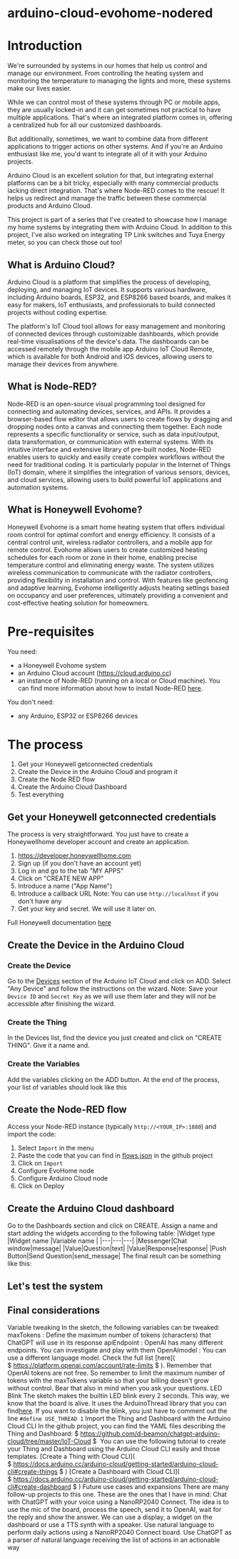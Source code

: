 arduino-cloud-evohome-nodered
=============================

# Introduction
We're surrounded by systems in our homes that help us control and manage our environment. From controlling the heating system and monitoring the temperature to managing the lights and more, these systems make our lives easier. 

While we can control most of these systems through PC or mobile apps, they are usually locked-in and it can get sometimes not practical to have multiple applications. That's where an integrated platform comes in, offering a centralized hub for all our customized dashboards.

But additionally, sometimes, we want to combine data from different applications to trigger actions on other systems. And if you're an Arduino enthusiast like me, you'd want to integrate all of it with your Arduino projects. 

Arduino Cloud is an excellent solution for that, but integrating external platforms can be a bit tricky, especially with many commercial products lacking direct integration. That's where Node-RED comes to the rescue! It helps us redirect and manage the traffic between these commercial products and Arduino Cloud. 

This project is part of a series that I've created to showcase how I manage my home systems by integrating them with Arduino Cloud. In addition to this project, I've also worked on integrating TP Link switches and Tuya Energy meter, so you can check those out too! 

## What is Arduino Cloud?
Arduino Cloud is a platform that simplifies the process of developing, deploying, and managing IoT devices. It supports various hardware, including Arduino boards, ESP32, and ESP8266 based boards, and makes it easy for makers, IoT enthusiasts, and professionals to build connected projects without coding expertise. 

The platform's IoT Cloud tool allows for easy management and monitoring of connected devices through customizable dashboards, which provide real-time visualisations of the device's data. The dashboards can be accessed remotely through the mobile app Arduino IoT Cloud Remote, which is available for both Android and iOS devices, allowing users to manage their devices from anywhere.

## What is Node-RED?
Node-RED is an open-source visual programming tool designed for connecting and automating devices, services, and APIs. It provides a browser-based flow editor that allows users to create flows by dragging and dropping nodes onto a canvas and connecting them together. Each node represents a specific functionality or service, such as data input/output, data transformation, or communication with external systems. With its intuitive interface and extensive library of pre-built nodes, Node-RED enables users to quickly and easily create complex workflows without the need for traditional coding. It is particularly popular in the Internet of Things (IoT) domain, where it simplifies the integration of various sensors, devices, and cloud services, allowing users to build powerful IoT applications and automation systems.

## What is Honeywell Evohome?
Honeywell Evohome is a smart home heating system that offers individual room control for optimal comfort and energy efficiency. It consists of a central control unit, wireless radiator controllers, and a mobile app for remote control. Evohome allows users to create customized heating schedules for each room or zone in their home, enabling precise temperature control and eliminating energy waste. The system utilizes wireless communication to communicate with the radiator controllers, providing flexibility in installation and control. With features like geofencing and adaptive learning, Evohome intelligently adjusts heating settings based on occupancy and user preferences, ultimately providing a convenient and cost-effective heating solution for homeowners.

# Pre-requisites
You need:
* a Honeywell Evohome system
* an Arduino Cloud account (https://cloud.arduino.cc)
* an instance of Node-RED (running on a local or Cloud machine). You can find more information about how to install Node-RED [here](https://nodered.org/docs/getting-started/local).

You don't need:
* any Arduino, ESP32 or ESP8266 devices

# The process 
1. Get your Honeywell getconnected credentials 
2. Create the Device in the Arduino Cloud and program it
3. Create the Node RED flow 
4. Create the Arduino Cloud Dashboard 
5. Test everything 

## Get your Honeywell getconnected credentials
The process is very straightforward. You just have to create a Honeywellhome developer account and create an application.
1. https://developer.honeywellhome.com
2. Sign up (if you don't have an account yet)
3. Log in and go to the tab "MY APPS"
4. Click on "CREATE NEW APP"
5. Introduce a name ("App Name")
6. Introduce a callback URL
Note: You can use `http://localhost` if you don't have any
7. Get your key and secret. We will use it later on.

Full Honeywell documentation [here](https://developer.honeywellhome.com/api-methods)

## Create the Device in the Arduino Cloud
### Create the Device 
Go to the [Devices](https://create.arduino.cc/iot/devices) section of the Arduino IoT Cloud and click on ADD. 
Select "Any Device" and follow the instructions on the wizard.
Note: Save your `Device ID` and `Secret Key` as we will use them later and they will not be accessible after finishing the wizard.

### Create the Thing 
In the Devices list, find the device you just created and click on "CREATE THING". Give it a name and. 

### Create the Variables 
Add the variables clicking on the ADD button. 
At the end of the process, your list of variables should look like this 


## Create the Node-RED flow
Access your Node-RED instance (typically `http://<YOUR_IP>:1880`) and import the code:
1. Select `Import` in the menu
2. Paste the code that you can find in [flows.json](https://github.com/dbduino-prjs/arduino-cloud-evohome-nodered/blob/develop/flows.json) in the github project
3. Click on `Import`
4. Configure EvoHome node
5. Configure Arduino Cloud node
6. Click on Deploy

## Create the Arduino Cloud dashboard
Go to the Dashboards section and click on CREATE. Assign a name and start adding the widgets according to the following table: 
|Widget type   |Widget name   |Variable name   | 
|---|---|---| 
|Messenger|Chat window|message| 
|Value|Question|text| 
|Value|Response|response| 
|Push Button|Send Question|send_message| 
The final result can be something like this: 

## Let's test the system


## Final considerations
Variable tweaking 
In the sketch, the following variables can be tweaked: 
maxTokens : Define the maximum number of tokens (characters) that ChatGPT will use in its response apiEndpoint : OpenAI has many different endpoints. You can investigate and play with them OpenAImodel : You can use a different language model. Check the full list [here]( $ https://platform.openai.com/account/rate-limits $ ). 
Remember that OpenAI tokens are not free. So remember to limit the maximum number of tokens with the maxTokens variable so that your billing doesn't grow without control. Bear that also in mind when you ask your questions. 
LED Blink 
The sketch makes the builtin LED blink every 2 seconds. This way, we know that the board is alive. It uses the ArduinoThread library that you can find[here](https://github.com/ivanseidel/ArduinoThread). If you want to disable the blink, you just have to comment out the line `#define USE_THREAD 1` 
Import the Thing and Dashboard with the Arduino Cloud CLI 
In the github project, you can find the YAML files describing the Thing and Dashboard: $ https://github.com/d-beamon/chatgpt-arduino-cloud/tree/master/IoT-Cloud $ 
You can use the following tutorial to create your Thing and Dashboard using the Arduino Cloud CLI easily and those templates. 
[Create a Thing with Cloud CLI]( $ https://docs.arduino.cc/arduino-cloud/getting-started/arduino-cloud-cli#create-things $ ) [Create a Dashboard with Cloud CLI]( $ https://docs.arduino.cc/arduino-cloud/getting-started/arduino-cloud-cli#create-dashboard $ ) 
Future use cases and expansions
There are many follow-up projects to this one. These are the ones that I have in mind: 
Chat with ChatGPT with your voice using a NanoRP2040 Connect. The idea is to use the mic of the board, process the speech, send it to OpenAI, wait for the reply and show the answer. We can use a display, a widget on the dashboard or use a TTS synth with a speaker. Use natural language to perform daily actions using a NanoRP2040 Connect board. Use ChatGPT as a parser of natural language receiving the list of actions in an actionable way 
